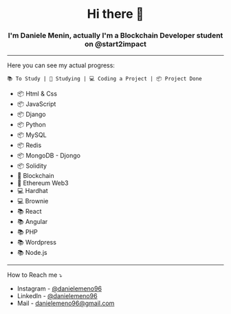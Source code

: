 <h1 align="center">Hi there 🙋</h1>
<h3 align="center">I'm Daniele Menin, actually I'm a Blockchain Developer student on @start2impact </h3>

---

Here you can see my actual progress:
```
📚 To Study | 📖 Studying | 💻 Coding a Project | 📦 Project Done
```

- 📦 Html & Css
- 📦 JavaScript
- 📦 Django
- 📦 Python
- 📦 MySQL
- 📦 Redis
- 📦 MongoDB - Djongo
- 📦 Solidity
- 📖 Blockchain
- 📖 Ethereum Web3
- 💻 Hardhat
- 💻 Brownie
- 📚 React 
- 📚 Angular
- 📚 PHP
- 📚 Wordpress
- 📚 Node.js

---

How to Reach me ⤵️
- Instagram - [@danielemeno96](https://www.instagram.com/danielemeno96/)
- LinkedIn - [@danielemeno96](https://www.linkedin.com/in/daniele-menin/)
- Mail - <danielemeno96@gmail.com>

